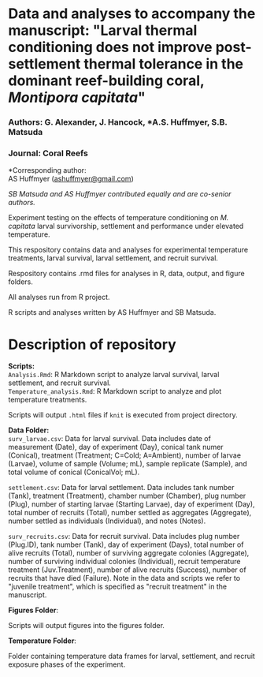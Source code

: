 # Data and analyses to accompany the manuscript: "Larval thermal conditioning does not improve post-settlement thermal tolerance in the dominant reef-building coral, *Montipora capitata*"

### Authors: G. Alexander, J. Hancock, *A.S. Huffmyer, S.B. Matsuda

### Journal: Coral Reefs

*Corresponding author:   
AS Huffmyer (ashuffmyer@gmail.com)  

*SB Matsuda and AS Huffmyer contributed equally and are co-senior authors.*  

Experiment testing on the effects of temperature conditioning on *M. capitata* larval survivorship, settlement and performance under elevated temperature. 

This respository contains data and analyses for experimental temperature treatments, larval survival, larval settlement, and recruit survival. 

Respository contains .rmd files for analyses in R, data, output, and figure folders. 

All analyses run from R project.  

R scripts and analyses written by AS Huffmyer and SB Matsuda.  

# Description of repository    

**Scripts:**   
`Analysis.Rmd`: R Markdown script to analyze larval survival, larval settlement, and recruit survival.   
`Temperature_analysis.Rmd`: R Markdown script to analyze and plot temperature treatments.     

Scripts will output `.html` files if `knit` is executed from project directory.    

**Data Folder:**  
`surv_larvae.csv`: Data for larval survival. Data includes date of measurement (Date), day of experiment (Day), conical tank numer (Conical), treatment (Treatment; C=Cold; A=Ambient), number of larvae (Larvae), volume of sample (Volume; mL), sample replicate (Sample), and total volume of conical (ConicalVol; mL).  

`settlement.csv`: Data for larval settlement. Data includes tank number (Tank), treatment (Treatment), chamber number (Chamber), plug number (Plug), number of starting larvae (Starting Larvae), day of experiment (Day), total number of recruits (Total), number settled as aggregates (Aggregate), number settled as individuals (Individual), and notes (Notes).  

`surv_recruits.csv`: Data for recruit survival. Data includes plug number (Plug.ID), tank number (Tank), day of experiment (Days), total number of alive recruits (Total), number of surviving aggregate colonies (Aggregate), number of surviving individual colonies (Individual), recruit temperature treatment (Juv.Treatment), number of alive recruits (Success), number of recruits that have died (Failure). Note in the data and scripts we refer to "juvenile treatment", which is specified as "recruit treatment" in the manuscript.  

**Figures Folder**:  

Scripts will output figures into the figures folder.  

**Temperature Folder**:  

Folder containing temperature data frames for larval, settlement, and recruit exposure phases of the experiment.  

  



